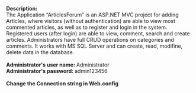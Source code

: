 <strong>Description:</strong>
</br>
The Application “ArticlesForum”  is an ASP.NET MVC project for adding Articles, where visitors (without authentication) are able to view most commented articles, as well as to register and login in the system. Registered users (after login) are able to view, comment, search and create articles. Administrators have full CRUD operations on categories and comments. It works with MS SQL Server and can create, read, modifine, delete data in the database.
</br>
</br>
<strong>Administrator's user name: </strong>Administrator
</br>
<strong>Administrator's password: </strong>admin123456
</br>
</br>
<strong>Change the Connection string in Web.config</strong>
